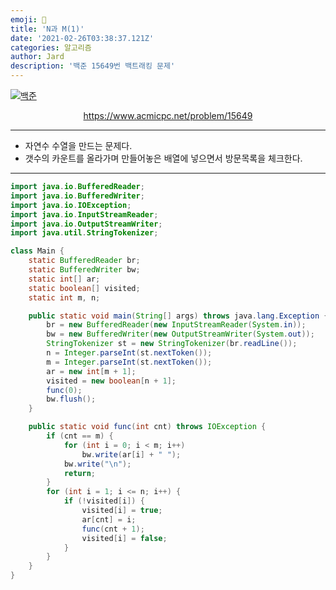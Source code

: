 ```yaml
---
emoji: 🧢
title: 'N과 M(1)'
date: '2021-02-26T03:38:37.121Z'
categories: 알고리즘
author: Jard
description: '백준 15649번 백트래킹 문제'
---
```


[![백준](https://d2gd6pc034wcta.cloudfront.net/images/logo@2x.png)](https://www.acmicpc.net/problem/15649)

<div style="text-align:center"><a href="https://www.acmicpc.net/problem/15649">https://www.acmicpc.net/problem/15649</a></div>

---

- 자연수 수열을 만드는 문제다.
- 갯수의 카운트를 올라가며 만들어놓은 배열에 넣으면서 방문목록을 체크한다.

---

```java
import java.io.BufferedReader;
import java.io.BufferedWriter;
import java.io.IOException;
import java.io.InputStreamReader;
import java.io.OutputStreamWriter;
import java.util.StringTokenizer;

class Main {
    static BufferedReader br;
    static BufferedWriter bw;
    static int[] ar;
    static boolean[] visited;
    static int m, n;

    public static void main(String[] args) throws java.lang.Exception {
        br = new BufferedReader(new InputStreamReader(System.in));
        bw = new BufferedWriter(new OutputStreamWriter(System.out));
        StringTokenizer st = new StringTokenizer(br.readLine());
        n = Integer.parseInt(st.nextToken());
        m = Integer.parseInt(st.nextToken());
        ar = new int[m + 1];
        visited = new boolean[n + 1];
        func(0);
        bw.flush();
    }

    public static void func(int cnt) throws IOException {
        if (cnt == m) {
            for (int i = 0; i < m; i++)
                bw.write(ar[i] + " ");
            bw.write("\n");
            return;
        }
        for (int i = 1; i <= n; i++) {
            if (!visited[i]) {
                visited[i] = true;
                ar[cnt] = i;
                func(cnt + 1);
                visited[i] = false;
            }
        }
    }
}
```

